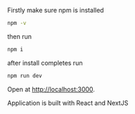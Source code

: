 Firstly make sure npm is installed
```bash
npm -v
```
then run 

```bash
npm i
```

after install completes run 
```bash
npm run dev
```

Open at [http://localhost:3000](http://localhost:3000).

Application is built with React and NextJS
